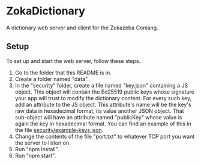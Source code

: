 # ZokaDictionary
A dictionary web server and client for the Zokazeba Conlang.

## Setup
To set up and start the web server, follow these steps.
1. Go to the folder that this README is in.
2. Create a folder named "data".
3. In the "security" folder, create a file named "key.json" containing a JS object. This object will contain the Ed25519 public keys whose signature your app will trust to modify the dictionary content. For every such key, add an attribute to the JS object. This attribute's name will be the key's raw data in hexadecimal format, its value another JSON object. That sub-object will have an attribute named "publicKey" whose value is again the key in hexadecimal format. You can find an example of this in the file [security/example-keys.json](./security/example-keys.json).
4. Change the contents of the file "port.txt" to whatever TCP port you want the server to listen on.
5. Run "npm install".
6. Run "npm start".
